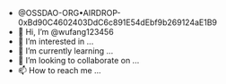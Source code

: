 - @OSSDAO-ORG•AIRDROP-0xBd90C4602403DdC6c891E54dEbf9b269124aE1B9
- 👋 Hi, I’m @wufang123456
- 👀 I’m interested in ...
- 🌱 I’m currently learning ...
- 💞️ I’m looking to collaborate on ...
- 📫 How to reach me ...

<!---
wufang123456/wufang123456 is a ✨ special ✨ repository because its `README.md` (this file) appears on your GitHub profile.
You can click the Preview link to take a look at your changes.


